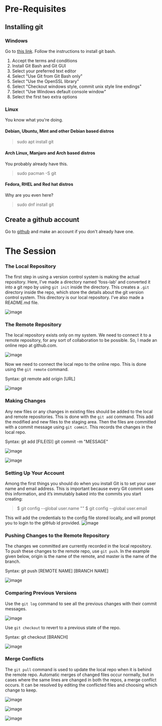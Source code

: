 # Pre-Requisites

## Installing git

### Windows

Go to [this link](https://git-scm.com/download/win). Follow the instructions to install git bash.

1. Accept the terms and conditions
2. Install Git Bash and Git GUI
3. Select your preferred text editor
3. Select "Use Git from Git Bash only"
4. Select "Use the OpenSSL library"
4. Select "Checkout windows style, commit unix style line endings"
4. Select "Use Windows default console window"
4. Select the first two extra options

### Linux

You know what you're doing.

#### Debian, Ubuntu, Mint and other Debian based distros

> sudo apt install git

#### Arch Linux, Manjaro and Arch based distros

You probably already have this.
> sudo pacman -S git

#### Fedora, RHEL and Red hat distros

Why are you even here?
> sudo dnf install git

## Create a github account

Go to [github](https://github.com) and make an account if you don't already have one.

# The Session

### The Local Repository

The first step in using a version control system is making the actual
repository. Here, I've made a directory named 'foss-lab' and converted
it into a git repo by using `git init` inside the directory. This creates
a `.git` directory inside the repo, which store the details about the git
version control system. This directory is our local repository. I've
also made a README.md file.  

![image](Images/1.png)

### The Remote Repository

The local repository exists only on my system. We need to connect it to
a remote repository, for any sort of collaboration to be possible. So, I
made an online repo at github.com. 

![image](Images/github.png)

Now we need to connect the local repo to the online repo. This is done
using the `git remote` command. 

Syntax: git remote add origin \[URL\]


![image](Images/2.png)

### Making Changes

Any new files or any changes in existing files should be added to the
local and remote repositories. This is done with the `git add` command.
This add the modified and new files to the staging area. Then the files
are committed with a commit message using `git commit`. This records the
changes in the local repo.

Syntax: git add \[FILE(S)\] git commit -m
\"MESSAGE\" 

![image](Images/3.png) 

![image](Images/4.png)

### Setting Up Your Account

Among the first things you should do when you install Git is to set your user name and email address. This is important because every Git commit uses this information, and it’s immutably baked into the commits you start creating:

> $ git config --global user.name "<YoutUserNameHere>"
> $ git config --global user.email <YourEmailHere>

This will add the credentials to the config file stored locally, and will prompt you to login to the gitHub id provided.
![image](Images/9.png)

### Pushing Changes to the Remote Repository

The changes we committed are currently recorded in the local repository.
To push these changes to the remote repo, use `git push`. In the example
given below, origin is the name of the remote, and master is the name of
the branch.

Syntax: git push \[REMOTE NAME\] \[BRANCH NAME\]


![image](Images/5.png)

### Comparing Previous Versions

Use the `git log` command to see all the previous changes with their commit messages. 

![image](Images/6.png) 

Use `git checkout` to revert to a previous state of the repo. 

Syntax: git checkout \[BRANCH\]


![image](Images/10.png)

### Merge Conflicts

The `git pull` command is used to update the local repo when it is behind
the remote repo. Automatic merges of changed files occur normally, but
in cases where the same lines are changed in both the repos, a merge
conflict occurs. It can be resolved by editing the conflicted files and
choosing which change to keep. 

![image](Images/7.png)


![image](Images/8.png) 


![image](Images/9.png)
